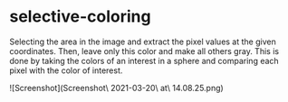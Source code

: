 # selective-coloring
Selecting the area in the image and extract the pixel values at the given coordinates. Then, leave only this color and make all others gray.
This is done by taking the colors of an interest in a sphere and comparing each pixel with the color of interest. 

![Screenshot](Screenshot\ 2021-03-20\ at\ 14.08.25.png)
